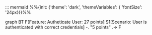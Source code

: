 ::: mermaid
%%{init: {'theme': 'dark', 'themeVariables': { 'fontSize': '24px}}}%%

graph BT
F[Feature: Autheticate User: 27 points]
S1[Scenario: User is authenticated with correct credentials] -. "5 points" .-> F